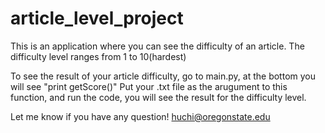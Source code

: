 # article_level_project

This is an application where you can see the difficulty of an article. The difficulty level ranges from 1 to 10(hardest)


To see the result of your article difficulty, go to main.py, at the bottom you will see "print getScore()" Put your .txt file as the arugument to this function, and run the code, you will see the result for the difficulty level. 

Let me know if you have any question!
huchi@oregonstate.edu
